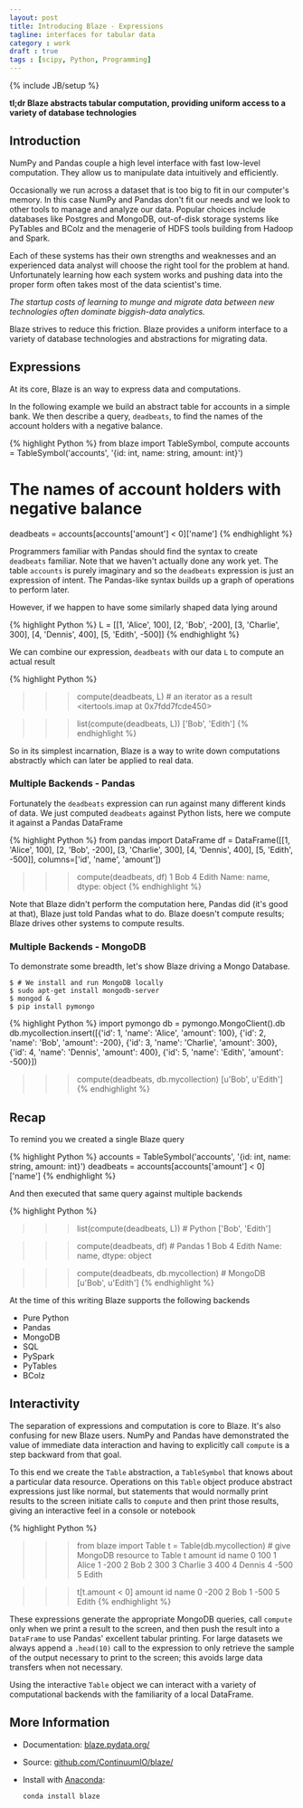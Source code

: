 ```yaml
---
layout: post
title: Introducing Blaze - Expressions
tagline: interfaces for tabular data
category : work
draft : true
tags : [scipy, Python, Programming]
---
```

{% include JB/setup %}

**tl;dr Blaze abstracts tabular computation, providing uniform access to a
variety of database technologies**

Introduction
------------

NumPy and Pandas couple a high level interface with fast low-level computation.
They allow us to manipulate data intuitively and efficiently.

Occasionally we run across a dataset that is too big to fit in our computer's
memory.  In this case NumPy and Pandas don't fit our needs and we look to
other tools to manage and analyze our data.  Popular choices include databases
like Postgres and MongoDB, out-of-disk storage systems like PyTables and BColz
and the menagerie of HDFS tools building from Hadoop and Spark.

Each of these systems has their own strengths and weaknesses and an experienced
data analyst will choose the right tool for the problem at hand.  Unfortunately
learning how each system works and pushing data into the proper form often
takes most of the data scientist's time.

*The startup costs of learning to munge and migrate data between new
technologies often dominate biggish-data analytics.*

Blaze strives to reduce this friction.  Blaze provides a uniform interface to
a variety of database technologies and abstractions for migrating data.


Expressions
-----------

At its core, Blaze is an way to express data and computations.

In the following example we build an abstract table for accounts in a
simple bank.  We then describe a query, `deadbeats`, to find the names of the
account holders with a negative balance.

{% highlight Python %}
from blaze import TableSymbol, compute
accounts = TableSymbol('accounts', '{id: int, name: string, amount: int}')

# The names of account holders with negative balance
deadbeats = accounts[accounts['amount'] < 0]['name']
{% endhighlight %}

Programmers familiar with Pandas should find the syntax to create `deadbeats`
familiar.  Note that we haven't actually done any work yet.  The table
`accounts` is purely imaginary and so the `deadbeats` expression is just an
expression of intent.  The Pandas-like syntax builds up a graph of operations
to perform later.

However, if we happen to have some similarly shaped data lying around

{% highlight Python %}
L = [[1, 'Alice',   100],
     [2, 'Bob',    -200],
     [3, 'Charlie', 300],
     [4, 'Dennis',  400],
     [5, 'Edith',  -500]]
{% endhighlight %}

We can combine our expression, `deadbeats` with our data `L` to compute an
actual result

{% highlight Python %}
>>> compute(deadbeats, L) # an iterator as a result
<itertools.imap at 0x7fdd7fcde450>

>>> list(compute(deadbeats, L))
['Bob', 'Edith']
{% endhighlight %}

So in its simplest incarnation, Blaze is a way to write down computations
abstractly which can later be applied to real data.


### Multiple Backends - Pandas

Fortunately the `deadbeats` expression can run against many different kinds of
data.  We just computed `deadbeats` against Python lists, here we compute it
against a Pandas DataFrame

{% highlight Python %}
from pandas import DataFrame
df = DataFrame([[1, 'Alice',   100],
                [2, 'Bob',    -200],
                [3, 'Charlie', 300],
                [4, 'Dennis',  400],
                [5, 'Edith',  -500]],
               columns=['id', 'name', 'amount'])

>>> compute(deadbeats, df)
1      Bob
4    Edith
Name: name, dtype: object
{% endhighlight %}

Note that Blaze didn't perform the computation here, Pandas did (it's good at
that), Blaze just told Pandas what to do.  Blaze doesn't compute results; Blaze
drives other systems to compute results.


### Multiple Backends - MongoDB

To demonstrate some breadth, let's show Blaze driving a Mongo Database.

    $ # We install and run MongoDB locally
    $ sudo apt-get install mongodb-server
    $ mongod &
    $ pip install pymongo

{% highlight Python %}
import pymongo
db = pymongo.MongoClient().db
db.mycollection.insert([{'id': 1, 'name': 'Alice',   'amount':  100},
                        {'id': 2, 'name': 'Bob',     'amount': -200},
                        {'id': 3, 'name': 'Charlie', 'amount':  300},
                        {'id': 4, 'name': 'Dennis',  'amount':  400},
                        {'id': 5, 'name': 'Edith',   'amount': -500}])

>>> compute(deadbeats, db.mycollection)
[u'Bob', u'Edith']
{% endhighlight %}


Recap
-----

To remind you we created a single Blaze query

{% highlight Python %}
accounts = TableSymbol('accounts', '{id: int, name: string, amount: int}')
deadbeats = accounts[accounts['amount'] < 0]['name']
{% endhighlight %}

And then executed that same query against multiple backends

{% highlight Python %}
>>> list(compute(deadbeats, L))          # Python
['Bob', 'Edith']

>>> compute(deadbeats, df)               # Pandas
1      Bob
4    Edith
Name: name, dtype: object

>>> compute(deadbeats, db.mycollection)  # MongoDB
[u'Bob', u'Edith']
{% endhighlight %}

At the time of this writing Blaze supports the following backends

* Pure Python
* Pandas
* MongoDB
* SQL
* PySpark
* PyTables
* BColz


Interactivity
-------------

The separation of expressions and computation is core to Blaze.  It's also
confusing for new Blaze users.
NumPy and Pandas have demonstrated the value of immediate data interaction and
having to explicitly call `compute` is a step backward from that goal.

To this end we create the `Table` abstraction, a `TableSymbol` that knows about
a particular data resource.  Operations on this `Table` object produce abstract
expressions just like normal, but statements that would normally print results
to the screen initiate calls to `compute` and then print those results, giving
an interactive feel in a console or notebook

{% highlight Python %}
>>> from blaze import Table
>>> t = Table(db.mycollection)  # give MongoDB resource to Table
>>> t
   amount  id     name
0     100   1    Alice
1    -200   2      Bob
2     300   3  Charlie
3     400   4   Dennis
4    -500   5    Edith

>>> t[t.amount < 0]
   amount  id   name
0    -200   2    Bob
1    -500   5  Edith
{% endhighlight %}

These expressions generate the appropriate MongoDB queries, call `compute` only
when we print a result to the screen, and then push the result into a
`DataFrame` to use Pandas' excellent tabular printing.  For large datasets we
always append a `.head(10)` call to the expression to only retrieve the sample
of the output necessary to print to the screen;  this avoids large data
transfers when not necessary.

Using the interactive `Table` object we can interact with a variety of
computational backends with the familiarity of a local DataFrame.

More Information
----------------

*   Documentation: [blaze.pydata.org/](http://blaze.pydata.org/)
*   Source: [github.com/ContinuumIO/blaze/](http://github.com/ContinuumIO/blaze/)
*   Install with [Anaconda](https://store.continuum.io/cshop/anaconda/):

        conda install blaze

